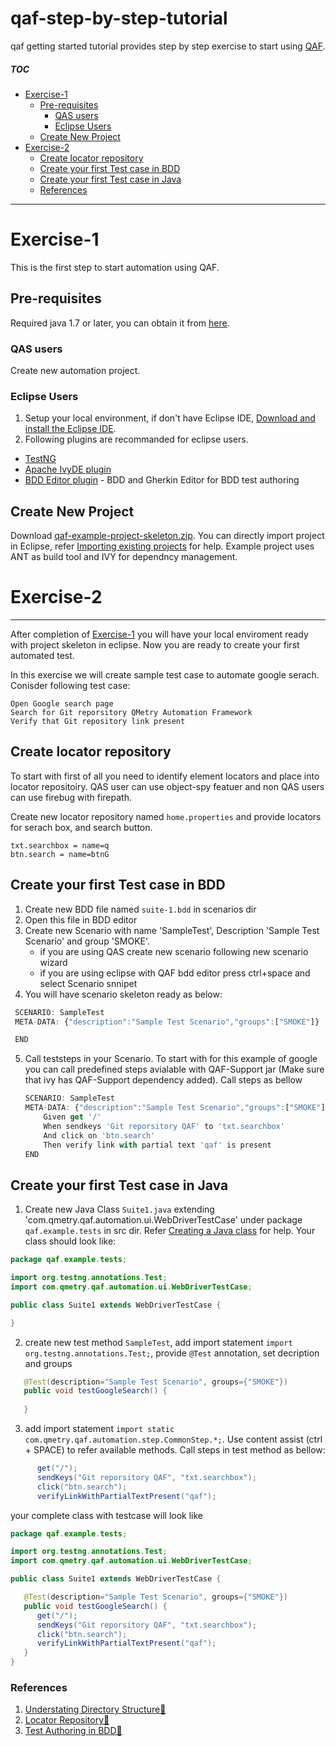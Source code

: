 # qaf-step-by-step-tutorial
qaf getting started tutorial provides step by step exercise to start using [QAF](https://qmetry.github.io/qaf).

##### TOC

 - [Exercise-1](#exercise-1)
   - [Pre-requisites](#pre-requisites)
     - [QAS users](#qas-users)
     - [Eclipse Users](#eclipse-users)
   - [Create New Project](#create-new-project)
 - [Exercise-2](#exercise-2)
   - [Create locator repository](#create-locator-repository)
   - [Create your first Test case in BDD](#create-your-first-test-case-in-bdd)
   - [Create your first Test case in Java](#create-your-first-test-case-in-java)
   - [References](#references)

_____

# Exercise-1

This is the first step to start automation using QAF.


## Pre-requisites

Required java 1.7 or later, you can obtain it from [here](http://www.oracle.com/technetwork/java/javase/downloads/index.html).

### QAS users

Create new automation project.

### Eclipse Users

 1. Setup your local environment, if don't have Eclipse IDE, [Download and install the Eclipse IDE](https://eclipse.org/downloads/).
 2. Following plugins are recommanded for eclipse users. 
   * [TestNG](http://testng.org/doc/eclipse.html)
   * [Apache IvyDE plugin](https://ant.apache.org/ivy/ivyde/download.html)
   * [BDD Editor plugin](https://qmetry.github.io/qaf/editor/bdd/eclipse/) - BDD and Gherkin Editor for BDD test authoring

## Create New Project

   Download [qaf-example-project-skeleton.zip](https://github.com/qmetry/qaf-step-by-step-tutorial/releases/download/Exercise-1/qaf-example-project-skeleton.zip). You can directly import project in Eclipse, refer [Importing existing projects](http://help.eclipse.org/kepler/topic/org.eclipse.platform.doc.user/tasks/tasks-importproject.htm?cp=0_3_10_0) for help. Example project uses ANT as build tool and IVY for dependncy management.

# Exercise-2

____

After completion of [Exercise-1](https://github.com/qmetry/qaf-step-by-step-tutorial/tree/Exercise-1) you will have your local enviroment ready with project skeleton in eclipse. Now you are ready to create your first automated test. 

In this exercise we will create sample test case to automate google serach.
Conisder following test case:
```
Open Google search page
Search for Git reporsitory QMetry Automation Framework
Verify that Git repository link present 
```
## Create locator repository
To start with first of all you need to identify element locators and place into locator repositoiry.
QAS user can use object-spy featuer and non QAS users can use firebug with firepath.

Create new locator repository named `home.properties` and provide locators for serach box, and search button. 
``` properties
txt.searchbox = name=q
btn.search = name=btnG
```

## Create your first Test case in BDD

 1. Create new BDD file named `suite-1.bdd` in scenarios dir
 2. Open this file in BDD editor
 3. Create new Scenario with name 'SampleTest', Description 'Sample Test Scenario' and group 'SMOKE'.
    * if you are using QAS create new scenario following new scenario wizard
    * if you are using eclipse with QAF bdd editor press ctrl+space and select Scenario snnipet
 4. You will have scenario skeleton ready as below:
   ``` javascript
    SCENARIO: SampleTest
    META-DATA: {"description":"Sample Test Scenario","groups":["SMOKE"]}

    END
   ```
 5. Call teststeps in your Scenario. To start with for this example of google you can call predefined steps avialable with QAF-Support jar (Make sure that ivy has QAF-Support dependency added). Call steps as bellow 
 
    ``` javascript
    SCENARIO: SampleTest
    META-DATA: {"description":"Sample Test Scenario","groups":["SMOKE"]}
	    Given get '/'
	    When sendkeys 'Git reporsitory QAF' to 'txt.searchbox'
	    And click on 'btn.search'
	    Then verify link with partial text 'qaf' is present 
    END
    ```

## Create your first Test case in Java 

 1. Create new Java Class `Suite1.java` extending 'com.qmetry.qaf.automation.ui.WebDriverTestCase' under package `qaf.example.tests` in src dir. Refer [Creating a Java class](http://help.eclipse.org/neon/index.jsp?topic=%2Forg.eclipse.jdt.doc.user%2FgettingStarted%2Fqs-9.htm) for help. Your class should look like:
 
 ``` java
package qaf.example.tests;

import org.testng.annotations.Test;
import com.qmetry.qaf.automation.ui.WebDriverTestCase;

public class Suite1 extends WebDriverTestCase {

}
 ```
 2. create new test method `SampleTest`, add import statement `import org.testng.annotations.Test;`, provide `@Test` annotation, set decription and groups
 
 ```java
 	@Test(description="Sample Test Scenario", groups={"SMOKE"})
	public void testGoogleSearch() {
	
	}
 ```
 
 3. add import statement `import static com.qmetry.qaf.automation.step.CommonStep.*;`. Use content assist (ctrl + SPACE) to refer available methods. Call steps in test method as bellow:
 
 ```java
 	   get("/");
	   sendKeys("Git reporsitory QAF", "txt.searchbox");
	   click("btn.search");
	   verifyLinkWithPartialTextPresent("qaf");
 ```
 
 your complete class with testcase will look like
 
 ``` Java
package qaf.example.tests;

import org.testng.annotations.Test;
import com.qmetry.qaf.automation.ui.WebDriverTestCase;

public class Suite1 extends WebDriverTestCase {

	@Test(description="Sample Test Scenario", groups={"SMOKE"})
	public void testGoogleSearch() {
	   get("/");
	   sendKeys("Git reporsitory QAF", "txt.searchbox");
	   click("btn.search");
	   verifyLinkWithPartialTextPresent("qaf");
	}
}
 ```

### References
 1. <a href="https://qmetry.github.io/qaf/latest/understand_dirstructure.html" target="_blank">Understating Directory Structure:link:</a>
 2. <a href="https://qmetry.github.io/qaf/latest/locator_repository.html" target="_blank">Locator Repository:link:</a>
 3. <a href="https://qmetry.github.io/qaf/latest/scenario.html" target="_blank">Test Authoring in BDD:link:</a>

